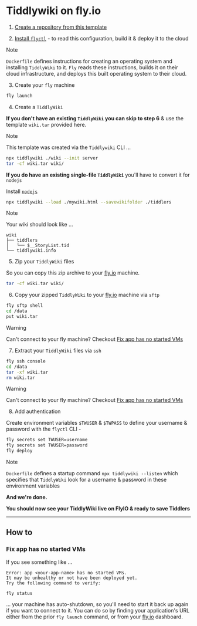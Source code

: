 # Tiddlywiki on fly.io


1. [Create a repository from this template](https://docs.github.com/en/repositories/creating-and-managing-repositories/creating-a-repository-from-a-template)


2. [Install `flyctl`](https://fly.io/docs/flyctl/install/) - to read this configuration, build it & deploy it to the cloud

> [!NOTE]
> `Dockerfile` defines instructions for creating an operating system and installing `TiddlyWiki` to it. `Fly` reads these instructions, builds it on their cloud infrastructure, and deploys this built operating system to their cloud.


3. Create your `fly` machine

```sh
fly launch
```


4. Create a `TiddlyWiki`
  
**If you don't have an existing `TiddlyWiki` you can skip to step 6** & use the template `wiki.tar` provided here.

> [!NOTE]
> This template was created via the `Tiddlywiki` CLI ...
> 
> ```sh
> npx tiddlywiki ./wiki --init server
> tar -cf wiki.tar wiki/
> ```

**If you do have an existing single-file `TiddlyWiki`** you'll have to convert it for `nodejs`

Install [`nodejs`](https://nodejs.org/en/download)

```sh
npx tiddlywiki --load ./mywiki.html --savewikifolder ./tiddlers
```

> [!NOTE]
> Your wiki should look like ...
> 
> ```
> wiki
> ├── tiddlers
> │   └── $__StoryList.tid
> └── tiddlywiki.info
> ```


5. Zip your `TiddlyWiki` files

So you can copy this zip archive to your [fly.io](https://fly.io) machine.

```sh
tar -cf wiki.tar wiki/
```


6. Copy your zipped `TiddlyWiki` to your [fly.io](https://fly.io) machine via `sftp`

```sh
fly sftp shell
cd /data
put wiki.tar
```

> [!WARNING]
> Can't connect to your fly machine? Checkout [Fix app has no started VMs](#app-has-no-started-vms)


7. Extract your `TiddlyWiki` files via `ssh`

```sh
fly ssh console
cd /data
tar -xf wiki.tar
rm wiki.tar
```

> [!WARNING]
> Can't connect to your fly machine? Checkout [Fix app has no started VMs](#fix-app-has-no-started-vms)


8. Add authentication

Create environment variables `$TWUSER` & `$TWPASS` to define your username & password with the `flyctl` CLI -

```sh
fly secrets set TWUSER=username
fly secrets set TWUSER=password
fly deploy
```

> [!NOTE]
> `Dockerfile` defines a startup command `npx tiddlywiki --listen` which specifies that `TiddlyWiki` look for a username & password in these environment variables


**And we're done.**

**You should now see your TiddlyWiki live on FlyIO & ready to save Tiddlers**


---


## How to

### Fix app has no started VMs 

If you see something like ...

```
Error: app <your-app-name> has no started VMs.
It may be unhealthy or not have been deployed yet.
Try the following command to verify:

fly status
```

... your machine has auto-shutdown, so you'll need to start it back up again if you want to connect to it. You can do so by finding your application's URL either from the prior `fly launch` command, or from your [fly.io](https://fly.io) dashboard.
